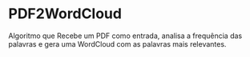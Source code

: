 # PDF2WordCloud
Algoritmo que Recebe um PDF como entrada, analisa a frequência das palavras e gera uma WordCloud com as palavras mais relevantes.
